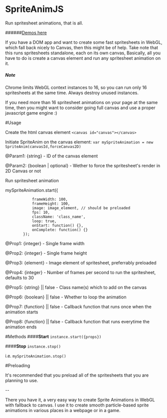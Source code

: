# SpriteAnimJS
Run spritesheet animations, that is all.

######[Demos here](http://catalinberta.github.io/spriteanimjs/)

If you have a DOM app and want to create some fast spritesheets
in WebGL, which fall back nicely to Canvas, then this might be of help.
Take note that this runs spritesheets standalone, each on its own canvas,
Basically, all you have to do is create a canvas element and run any 
spritesheet animation on it.

##### Note
Chrome limits WebGL context instances to 16, so you can run only 16 
spritesheets at the same time. Always destroy unused instances.

If you need more than 16 spritesheet animations on your page at the same time, then you 
might want to consider going full canvas and use a proper javascript game 
engine :)

#Usage

Create the html canvas element
`<canvas id="canvas"></canvas>`

Initiate SpriteAnim on the canvas element: `var mySpriteAnimation = new SpriteAnim(canvasId,forceCanvas2D)`

@Param1: {string} - ID of the canvas element

@Param2: {boolean | optional} - Wether to force the spritesheet's render in 2D Canvas or not

Run spritesheet animation

mySpriteAnimation.start({

				frameWidth: 100,
				frameHeight: 100,
				image: image_element, // should be preloaded
				fps: 10,
				className: 'class_name',
				loop: true,
				onStart: function() {},
				onComplete: function() {}
			});
			
@Prop1: {integer} - Single frame width

@Prop2: {integer} - Single frame height

@Prop3: {element} - Image element of spritesheet, preferrably preloaded

@Prop4: {integer} - Number of frames per second to run the spritesheet, defaults to 30

@Prop5: {string} || false - Class name(s) which to add on the canvas

@Prop6: {boolean} || false - Whether to loop the animation

@Prop7: {function} || false - Callback function that runs once when the animation starts

@Prop8: {function} || false - Callback function that runs everytime the animation ends

#Methods
####**Start**
`instance.start({props})`

####**Stop**
`instance.stop()`

i.e. `mySpriteAnimation.stop()`

#Preloading

It's recommended that you preload all of the spritesheets that you are planning to use.

--

There you have it, a very easy way to create Sprite Animations in WebGL with fallback to canvas.
I use it to create smooth particle-based sprite animations in various places in a webpage or in a game.

